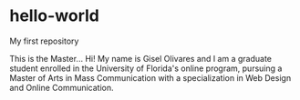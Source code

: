 # hello-world
My first repository 

This is the Master...
Hi! My name is Gisel Olivares and I am a graduate student enrolled in the University of Florida's online program, pursuing a Master of Arts in Mass Communication with a specialization in Web Design and Online Communication. 

